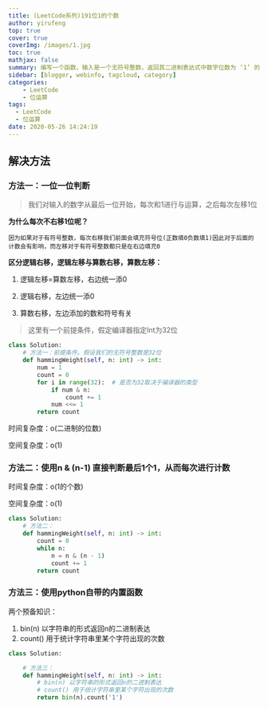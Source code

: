 ```yaml
---
title: (LeetCode系列)191位1的个数
author: yirufeng
top: true
cover: true
coverImg: /images/1.jpg
toc: true
mathjax: false
summary: 编写一个函数，输入是一个无符号整数，返回其二进制表达式中数字位数为 ‘1’ 的个数（也被称为汉明重量）。
sidebar: [blogger, webinfo, tagcloud, category]
categories: 
    - LeetCode
    - 位运算
tags:
  - LeetCode
  - 位运算
date: 2020-05-26 14:24:19
---
```




## 解决方法

### 方法一：一位一位判断

> 我们对输入的数字从最后一位开始，每次和1进行与运算，之后每次左移1位

**为什么每次不右移1位呢？**

`因为如果对于有符号整数，每次右移我们前面会填充符号位(正数填0负数填1)因此对于后面的计数会有影响，而左移对于有符号整数都只是在右边填充0`



**区分逻辑右移，逻辑左移与算数右移，算数左移：**

1. 逻辑左移=算数左移，右边统一添0 

2. 逻辑右移，左边统一添0 

3. 算数右移，左边添加的数和符号有关



> 这里有一个前提条件，假定编译器指定Int为32位

```python
class Solution:
    # 方法一：前提条件。假设我们的无符号整数是32位
    def hammingWeight(self, n: int) -> int:
        num = 1
        count = 0
        for i in range(32):  # 是否为32取决于编译器的类型
            if num & n:
                count += 1
            num <<= 1
        return count
```







时间复杂度：o(二进制的位数)

空间复杂度：o(1)



### 方法二：使用n & (n-1) 直接判断最后1个1，从而每次进行计数

时间复杂度：o(1的个数)

空间复杂度：o(1)



```python
class Solution:
    # 方法二：
    def hammingWeight(self, n: int) -> int:
        count = 0
        while n:
            n = n & (n - 1)
            count += 1
        return count
```





### 方法三：使用python自带的内置函数

两个预备知识：

1. bin(n) 以字符串的形式返回n的二进制表达
2. count() 用于统计字符串里某个字符出现的次数

```python
class Solution:

    # 方法三：
    def hammingWeight(self, n: int) -> int:
        # bin(n) 以字符串的形式返回n的二进制表达
        # count() 用于统计字符串里某个字符出现的次数
        return bin(n).count('1')
```





